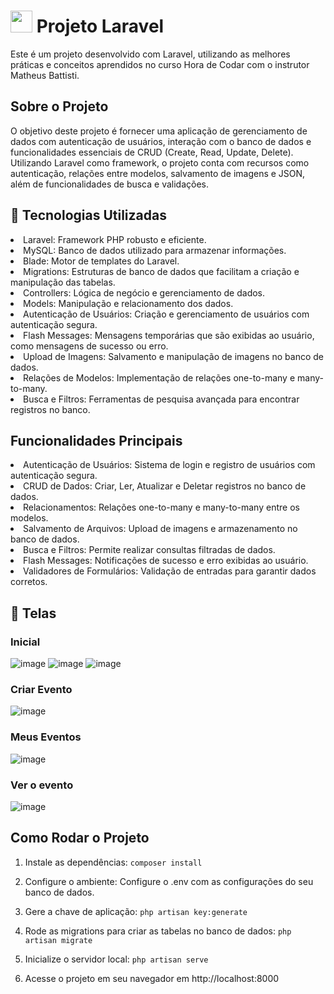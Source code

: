 <h1>
  <img src="https://github.com/user-attachments/assets/7e5b8e34-81cd-4695-a861-a40cad9187bc9" width="35" />
  Projeto Laravel
</h1>

Este é um projeto desenvolvido com Laravel, utilizando as melhores práticas e conceitos aprendidos no curso Hora de Codar com o instrutor Matheus Battisti.

## Sobre o Projeto
O objetivo deste projeto é fornecer uma aplicação de gerenciamento de dados com autenticação de usuários, interação com o banco de dados e funcionalidades essenciais de CRUD (Create, Read, Update, Delete). Utilizando Laravel como framework, o projeto conta com recursos como autenticação, relações entre modelos, salvamento de imagens e JSON, além de funcionalidades de busca e validações.

## 🚀 Tecnologias Utilizadas
<li>Laravel: Framework PHP robusto e eficiente.
<li>MySQL: Banco de dados utilizado para armazenar informações.
<li>Blade: Motor de templates do Laravel.
<li>Migrations: Estruturas de banco de dados que facilitam a criação e manipulação das tabelas.
<li>Controllers: Lógica de negócio e gerenciamento de dados.
<li>Models: Manipulação e relacionamento dos dados.
<li>Autenticação de Usuários: Criação e gerenciamento de usuários com autenticação segura.
<li>Flash Messages: Mensagens temporárias que são exibidas ao usuário, como mensagens de sucesso ou erro.
<li>Upload de Imagens: Salvamento e manipulação de imagens no banco de dados.
<li>Relações de Modelos: Implementação de relações one-to-many e many-to-many.
<li>Busca e Filtros: Ferramentas de pesquisa avançada para encontrar registros no banco. <br>
    
## Funcionalidades Principais

<li>Autenticação de Usuários: Sistema de login e registro de usuários com autenticação segura.
<li>CRUD de Dados: Criar, Ler, Atualizar e Deletar registros no banco de dados.
<li>Relacionamentos: Relações one-to-many e many-to-many entre os modelos.
<li>Salvamento de Arquivos: Upload de imagens e armazenamento no banco de dados.
<li>Busca e Filtros: Permite realizar consultas filtradas de dados.
<li>Flash Messages: Notificações de sucesso e erro exibidas ao usuário.
<li>Validadores de Formulários: Validação de entradas para garantir dados corretos.

## 📸 Telas 
### Inicial
![image](https://github.com/user-attachments/assets/c5c66ed4-f9c8-4b8f-9a57-67b6d1a1b4be)
![image](https://github.com/user-attachments/assets/e988e30f-7a18-4663-b740-5bd3b077d7b8)
![image](https://github.com/user-attachments/assets/419beb1c-b83d-4206-b710-e00e04800197)

### Criar Evento
![image](https://github.com/user-attachments/assets/89f4010a-d263-4681-a1a4-3aec3143409e)

### Meus Eventos
![image](https://github.com/user-attachments/assets/c8ce975d-5ba0-41c3-9ac2-8e40e9a7f2f8)

### Ver o evento
![image](https://github.com/user-attachments/assets/210f5a9b-89e3-4c0b-99da-215e434bcd92)

## Como Rodar o Projeto
1. Instale as dependências:
`composer install`

2. Configure o ambiente:
Configure o .env com as configurações do seu banco de dados.

3. Gere a chave de aplicação:
`php artisan key:generate`

4. Rode as migrations para criar as tabelas no banco de dados:
 `php artisan migrate`

5. Inicialize o servidor local:
`php artisan serve`

6. Acesse o projeto em seu navegador em http://localhost:8000

